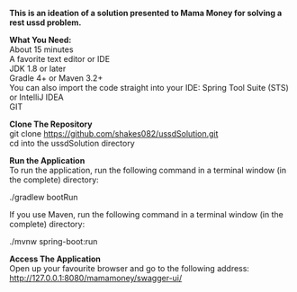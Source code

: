 <strong>This is an ideation of a solution presented to Mama Money for solving a rest ussd problem.</strong>

<strong>What You Need:</strong> <br />
About 15 minutes<br >
A favorite text editor or IDE<br />
JDK 1.8 or later<br />
Gradle 4+ or Maven 3.2+<br />
You can also import the code straight into your IDE: Spring Tool Suite (STS) or IntelliJ IDEA <br />
GIT<br />

<strong>Clone The Repository</strong><br />
git clone https://github.com/shakes082/ussdSolution.git<br />
cd into the ussdSolution directory <br />

<strong>Run the Application</strong><br />
To run the application, run the following command in a terminal window (in the complete) directory:<br />

./gradlew bootRun<br />


If you use Maven, run the following command in a terminal window (in the complete) directory:<br />

./mvnw spring-boot:run<br />

<strong>Access The Application</strong><br />
Open up your favourite browser and go to the following address:<br />
http://127.0.0.1:8080/mamamoney/swagger-ui/




